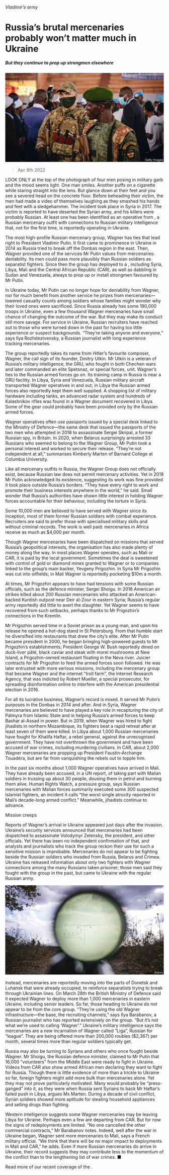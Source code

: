 ###### Vladimir’s army

# Russia’s brutal mercenaries probably won’t matter much in Ukraine 

##### But they continue to prop up strongmen elsewhere 

![image](images/20220409_irp002_0.jpg) 

> Apr 8th 2022 

LOOK ONLY at the top of the photograph of four men posing in military garb and the mood seems light. One man smiles. Another puffs on a cigarette while staring straight into the lens. But glance down at their feet and you see a severed head on the concrete floor. Before beheading their victim, the men had made a video of themselves laughing as they smashed his hands and feet with a sledgehammer. The incident took place in Syria in 2017. The victim is reported to have deserted the Syrian army, and his killers were probably Russian. At least one has been identified as an operative from , a Russian mercenary outfit with connections to Russian military intelligence that, not for the first time, is reportedly operating in Ukraine.

The most high-profile Russian mercenary group, Wagner has ties that lead right to President Vladimir Putin. It first came to prominence in Ukraine in 2014 as Russia tried to break off the Donbas region in the east. Then, Wagner provided one of the services Mr Putin values from mercenaries: deniability. Its men could pass more plausibly than Russian soldiers as separatist fighters. Since then the group has deployed to a , including Syria, Libya, Mali and the Central African Republic (CAR), as well as dabbling in Sudan and Venezuela, always to prop up or install strongmen favoured by Mr Putin.


In Ukraine today, Mr Putin can no longer hope for deniability from Wagner, nor for much benefit from another service he prizes from mercenaries—lowered casualty counts among soldiers whose families might wonder why their loved ones were sacrificed. Since Russia already has some 190,000 troops in Ukraine, even a few thousand Wagner mercenaries have small chance of changing the outcome of the war. But they may make its conduct still more savage. For service in Ukraine, Russian recruiters have reached out to those who were turned down in the past for having too little experience or suspect backgrounds. “They’re taking anyone and everyone,” says Ilya Rozhdestvensky, a Russian journalist with long experience tracking mercenaries.

The group reportedly takes its name from Hitler’s favourite composer, Wagner, the call sign of its founder, Dmitry Utkin. Mr Utkin is a veteran of Russia’s military intelligence, the GRU, who fought in both Chechen wars and later commanded an elite Spetsnaz, or special forces, unit. Wagner’s ties to the Russian armed forces go on. Its training camp in Russia is near a GRU facility. In Libya, Syria and Venezuela, Russian military aircraft transported Wagner operatives in and out; in Libya the Russian armed forces also reportedly kept them well supplied. A shopping list of military hardware including tanks, an advanced radar system and hundreds of Kalashnikov rifles was found in a Wagner document recovered in Libya. Some of the gear could probably have been provided only by the Russian armed forces.

Wagner operatives often use passports issued by a special desk linked to the Ministry of Defence—the same desk that issued the passports of the two men who attempted in 2018 to assassinate Sergei Skripal, a former Russian spy, in Britain. In 2020, when Belarus surprisingly arrested 33 Russians who seemed to belong to the Wagner Group, Mr Putin took a personal interest and worked to secure their release. “They’re not independent at all,” summarises Kimberly Marten of Barnard College at Columbia University.

Like all mercenary outfits in Russia, the Wagner Group does not officially exist, because Russian law does not permit mercenary activities. Yet in 2018 Mr Putin acknowledged its existence, suggesting its work was fine provided it took place outside Russia’s borders. “They have every right to work and promote their business interests anywhere in the world,” he said. Small wonder that Russia’s authorities have shown little interest in holding Wagner forces accountable for their behaviour, including the torture in Syria.

Some 10,000 men are believed to have served with Wagner since its inception, most of them former Russian soldiers with combat experience. Recruiters are said to prefer those with specialised military skills and without criminal records. The work is well paid: mercenaries in Africa receive as much as $4,000 per month.

Though Wagner mercenaries have been dispatched on missions that served Russia’s geopolitical interests, the organisation has also made plenty of money along the way. In most places Wagner operates, such as Mali or CAR, it is paid by the local government. Sometimes the deal is sweetened with control of gold or diamond mines granted to Wagner or to companies linked to the group’s main backer, Yevgeny Prigozhin. In Syria Mr Prigozhin was cut into oilfields; in Mali Wagner is reportedly pocketing $10m a month.

At times, Mr Prigozhin appears to have had tensions with some Russian officials, such as the defence minister, Sergei Shoigu. In 2018 American air strikes killed about 200 Russian mercenaries who attacked an American-backed Kurdish outpost near Deir al-Zour in eastern Syria; Russia’s regular army reportedly did little to avert the slaughter. Yet Wagner seems to have recovered from such setbacks, perhaps thanks to Mr Prigozhin’s connections in the Kremlin.

Mr Prigozhin served time in a Soviet prison as a young man, and upon his release he opened a hot-dog stand in St Petersburg. From that humble start he diversified into restaurants that drew the city’s elite. After Mr Putin became president in 2000, he began bringing high-powered guests to Mr Prigozhin’s establishments; President George W. Bush reportedly dined on duck-liver pâté, black caviar and steak with morel mushrooms at New Island, a Prigozhin-owned restaurant floating in the Neva river. Juicier contracts for Mr Prigozhin to feed the armed forces soon followed. He was later entrusted with more serious missions, including the mercenary group that became Wagner and the internet “troll farm”, the Internet Research Agency, that was indicted by Robert Mueller, a special prosecutor, for spreading disinformation online to interfere with the American presidential election in 2016.

For all its lucrative business, Wagner’s record is mixed. It served Mr Putin’s purposes in the Donbas in 2014 and after. And in Syria, Wagner mercenaries are believed to have played a key role in recapturing the city of Palmyra from Islamic State and in helping Russia’s armed forces to keep Bashar al-Assad in power. But in 2019, when Wagner was hired to fight jihadists in northern Mozambique, its fighters beat a rapid retreat after at least seven of them were killed. In Libya about 1,000 Russian mercenaries have fought for Khalifa Haftar, a rebel general, against the unrecognised government. They have not overthrown the government and have been accused of war crimes, including murdering civilians. In CAR, about 2,000 Wagner mercenaries are propping up President Faustin-Archange Touadéra, but are far from vanquishing the rebels out to topple him.

In the past six months about 1,000 Wagner operatives have arrived in Mali. They have already been accused, in a UN report, of taking part with Malian soldiers in trussing up about 30 people, dousing them in petrol and burning them alive. Human Rights Watch, a pressure group, says Russian mercenaries with Malian forces summarily executed some 300 suspected Islamist fighters, an incident it calls “the worst single atrocity reported in Mali’s decade-long armed conflict.” Meanwhile, jihadists continue to advance.

Mission creeps

Reports of Wagner’s arrival in Ukraine appeared just days after the invasion. Ukraine’s security services announced that mercenaries had been dispatched to assassinate Volodymyr Zelensky, the president, and other officials. Yet there has been no independent confirmation of that, and analysts and journalists who track the group reckon their use for such a sensitive mission is improbable. Mercenaries do not appear to be fighting beside the Russian soldiers who invaded from Russia, Belarus and Crimea. Ukraine has released information about only two fighters with Wagner connections among the many Russians taken prisoner; those men said they fought with the group in the past, but came to Ukraine with the regular Russian army.

![image](images/20220409_irp001_0.jpg) 



Instead, mercenaries are reportedly moving into the parts of Donetsk and Luhansk that were already occupied, to reinforce separatists trying to break through Ukrainian lines. On March 28th the British Ministry of Defence said it expected Wagner to deploy more than 1,000 mercenaries in eastern Ukraine, including senior leaders. So far, those heading to Ukraine do not appear to be from the core group. “They’re using the old Wagner infrastructure—the base, the recruiting channels,” says Ilya Barabanov, a Russian journalist who has reported extensively on the group. “But it’s not what we’re used to calling ‘Wagner’.” Ukraine’s military intelligence says the mercenaries are a new incarnation of Wagner called “Liga”, Russian for “league”. They are being offered more than 200,000 roubles ($2,367) per month, several times more than regular soldiers typically get.

Russia may also be turning to Syrians and others who once fought beside Wagner. Mr Shoigu, the Russian defence minister, claimed to Mr Putin that 16,000 “volunteers” from the Middle East were ready to fight in Ukraine. Videos from CAR also show armed African men declaring they want to fight for Russia. Though there is little evidence of more than a trickle to Ukraine so far, foreign fighters might add more bulk than mercenaries alone. Yet they may not prove particularly motivated. Many would probably be “press-ganged” into it, as they were when Russia sent Syrians to back Mr Haftar’s failed push in Libya, argues Ms Marten. During a decade of civil conflict, Syrian soldiers showed more aptitude for stealing household appliances and selling drugs than fighting.

Western intelligence suggests some Wagner mercenaries may be leaving Libya for Ukraine. Perhaps even a few are departing from CAR. But for now the signs of redeployments are limited. “No one cancelled the other commercial contracts,” Mr Barabanov notes. Indeed, well after the war in Ukraine began, Wagner sent more mercenaries to Mali, says a French military official. “We think that there will be no major impact to deployments in Mali and CAR,” he adds. Even if more Russian mercenaries do arrive in Ukraine, their record suggests they may contribute less to the momentum of the conflict than to the lengthening list of war crimes. ■

Read more of our recent coverage of the .

